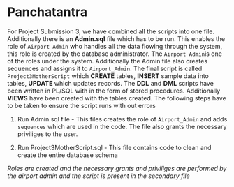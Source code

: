 # Panchatantra

For Project Submission 3, we have combined all the scripts into one file. Additionally there is an **Admin.sql** file which has to be run.
This enables the role of `Airport Admin` who handles all the data flowing through the system, this role is created by the database administrator. 
The `Airport Admin`is one of the roles under the system. Additionally the Admin file also creates sequences 
and assigns it to `Airport_Admin`.  The final script is called `Project3MotherScript` which
**CREATE** tables, **INSERT** sample data into tables, **UPDATE** which updates records. The **DDL** and **DML** scripts have been written in
PL/SQL with in the form of stored procedures. Additionally **VIEWS** have been created with the tables created. The following steps have to be taken
to ensure the script runs with out errors
 
1. Run Admin.sql file - This files creates the role of `Airport_Admin` and adds `sequences` which are used in the code. The file also grants the necessary
priviliges to the user.

2. Run Project3MotherScript.sql - This file contains code to clean and create the entire database schema

*Roles are created and the necessary grants and priviliges are performed by the airport admin and the script is present in the secondary file*